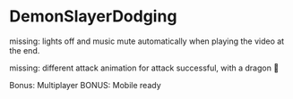 # DemonSlayerDodging

missing: lights off and music mute automatically when playing the video at the end.

missing: different attack animation for attack successful, with a dragon 🐉

Bonus: Multiplayer
BONUS: Mobile ready
         
